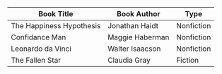 | Book Title | Book Author | Type
| ------------- | -------------- | --- 
| The Happiness Hypothesis | Jonathan Haidt | Nonfiction
| Confidance Man | Maggie Haberman | Nonfiction
| Leonardo da Vinci | Walter Isaacson | Nonfiction
| The Fallen Star | Claudia Gray | Fiction
